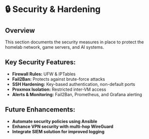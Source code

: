 # 🔒 Security & Hardening

## Overview
This section documents the security measures in place to protect the homelab network, game servers, and AI systems.

## Key Security Features:
- **Firewall Rules:** UFW & IPTables
- **Fail2Ban:** Protects against brute-force attacks
- **SSH Hardening:** Key-based authentication, non-default ports
- **Proxmox Isolation:** Restricted inter-VM access
- **Alerts & Monitoring:** Fail2Ban, Prometheus, and Grafana alerting

## Future Enhancements:
- **Automate security policies using Ansible**
- **Enhance VPN security with multi-hop WireGuard**
- **Integrate SIEM solution for improved logging**
